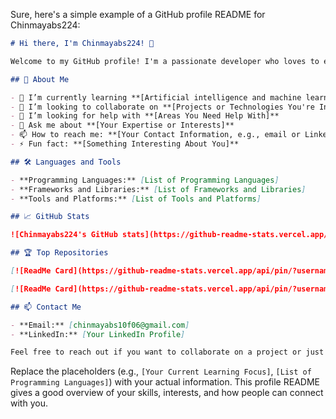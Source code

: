 Sure, here's a simple example of a GitHub profile README for Chinmayabs224:

```markdown
# Hi there, I'm Chinmayabs224! 👋

Welcome to my GitHub profile! I'm a passionate developer who loves to explore new technologies and contribute to open-source projects. Here's a bit about me:

## 🚀 About Me

- 🌱 I’m currently learning **[Artificial intelligence and machine learning]**
- 👯 I’m looking to collaborate on **[Projects or Technologies You're Interested In]**
- 🤔 I’m looking for help with **[Areas You Need Help With]**
- 💬 Ask me about **[Your Expertise or Interests]**
- 📫 How to reach me: **[Your Contact Information, e.g., email or LinkedIn]**
- ⚡ Fun fact: **[Something Interesting About You]**

## 🛠️ Languages and Tools

- **Programming Languages:** [List of Programming Languages]
- **Frameworks and Libraries:** [List of Frameworks and Libraries]
- **Tools and Platforms:** [List of Tools and Platforms]

## 📈 GitHub Stats

![Chinmayabs224's GitHub stats](https://github-readme-stats.vercel.app/api?username=Chinmayabs224&show_icons=true&theme=radical)

## 🏆 Top Repositories

[![ReadMe Card](https://github-readme-stats.vercel.app/api/pin/?username=Chinmayabs224&repo=repository-name&theme=radical)](https://github.com/Chinmayabs224/repository-name)

[![ReadMe Card](https://github-readme-stats.vercel.app/api/pin/?username=Chinmayabs224&repo=another-repository-name&theme=radical)](https://github.com/Chinmayabs224/another-repository-name)

## 📫 Contact Me

- **Email:** [chinmayabs10f06@gmail.com]
- **LinkedIn:** [Your LinkedIn Profile]

Feel free to reach out if you want to collaborate on a project or just want to say hi! 😊
```

Replace the placeholders (e.g., `[Your Current Learning Focus]`, `[List of Programming Languages]`) with your actual information. This profile README gives a good overview of your skills, interests, and how people can connect with you.
